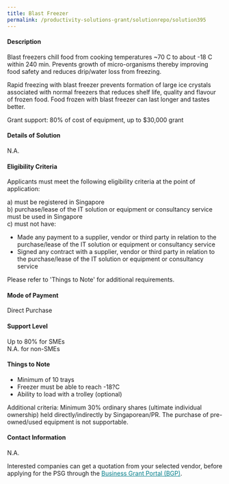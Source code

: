 ```yaml
---
title: Blast Freezer
permalink: /productivity-solutions-grant/solutionrepo/solution395
---
```


#### Description

Blast freezers chill food from cooking temperatures ~70 C to about -18 C within 240 min. Prevents growth of micro-organisms thereby improving food safety and reduces drip/water loss from freezing. 

Rapid freezing with blast freezer prevents formation of large ice crystals associated with normal freezers that reduces shelf life, quality and flavour of frozen food. Food frozen with blast freezer can last longer and tastes better. 

Grant support: 80% of cost of equipment, up to $30,000 grant


#### Details of Solution

N.A.

#### Eligibility Criteria

Applicants must meet the following eligibility criteria at the point of application:

a) must be registered in Singapore <br>
b) purchase/lease of the IT solution or equipment or consultancy service must be used in Singapore <br>
c) must not have:
- Made any payment to a supplier, vendor or third party in relation to the purchase/lease of the IT solution or equipment or consultancy service
- Signed any contract with a supplier, vendor or third party in relation to the purchase/lease of the IT solution or equipment or consultancy service

Please refer to 'Things to Note' for additional requirements.

#### Mode of Payment
Direct Purchase

#### Support Level
Up to 80% for SMEs <br>
N.A. for non-SMEs

#### Things to Note
- Minimum of 10 trays 
- Freezer must be able to reach -18?C
- Ability to load with a trolley (optional)

Additional criteria: Minimum 30% ordinary shares (ultimate individual ownership) held directly/indirectly by Singaporean/PR. The purchase of pre-owned/used equipment is not supportable.

#### Contact Information
N.A.

Interested companies can get a quotation from your selected vendor, before applying for the PSG through the <a target='_blank' style='color:#037e8a' href='https://www.businessgrants.gov.sg/'>Business Grant Portal (BGP)</a>.
